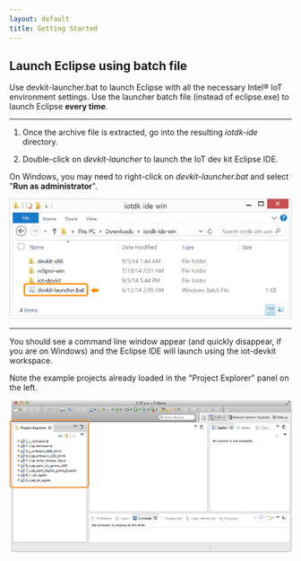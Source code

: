 ```yaml
---
layout: default
title: Getting Started
---
```


## Launch Eclipse using batch file

Use devkit-launcher.bat to launch Eclipse with all the necessary Intel® IoT environment settings. Use the launcher batch file (instead of eclipse.exe) to launch Eclipse **every time**.

---

1. Once the archive file is extracted, go into the resulting *iotdk-ide* directory.

2. Double-click on *devkit-launcher* to launch the IoT dev kit Eclipse IDE.

  On Windows, you may need to right-click on *devkit-launcher.bat* and select "**Run as administrator**".

  ![The batch file highlighted in the iotdk_ide folder](images/iotdk_ide_folder.png)

---

You should see a command line window appear (and quickly disappear, if you are on Windows) and the Eclipse IDE will launch using the iot-devkit workspace. 

Note the example projects already loaded in the "Project Explorer" panel on the left.

![Projects already loaded in the "Project Explorer" panel](images/eclipse-existing_projects_in_project_explorer.png)
